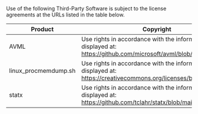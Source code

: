 Use of the following Third-Party Software is subject to the license agreements at the URLs listed in the table below.

|Product|Copyright|URL|
|---|---|---|
|AVML|Use rights in accordance with the information displayed at: https://github.com/microsoft/avml/blob/main/LICENSE|https://github.com/microsoft/avml|
|linux_procmemdump.sh|Use rights in accordance with the information displayed at: https://creativecommons.org/licenses/by-sa/4.0/||
|statx|Use rights in accordance with the information displayed at: https://github.com/tclahr/statx/blob/main/LICENSE|https://github.com/tclahr/statx|
